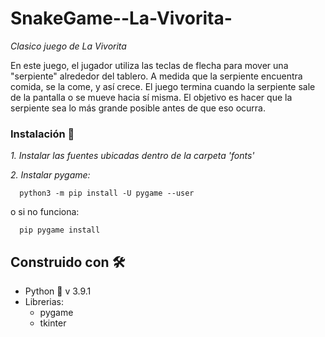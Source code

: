 # SnakeGame--La-Vivorita-
_Clasico juego de La Vivorita_

En este juego, el jugador utiliza las teclas de flecha para mover una "serpiente" alrededor del tablero. A medida que la serpiente encuentra comida, se la come, y así crece. El juego termina cuando la serpiente sale de la pantalla o se mueve hacia sí misma. El objetivo es hacer que la serpiente sea lo más grande posible antes de que eso ocurra.

### Instalación 🔧

_1. Instalar las fuentes ubicadas dentro de la carpeta 'fonts'_

_2. Instalar pygame:_

      python3 -m pip install -U pygame --user
o si no funciona:

      pip pygame install

## Construido con 🛠️

* Python 🐍 v 3.9.1
* Librerias:
  * pygame
  * tkinter
